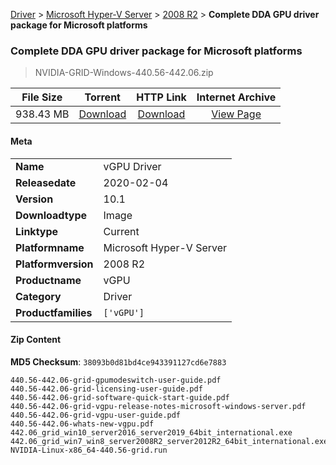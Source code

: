 
[Driver](/README.md)  >  [Microsoft Hyper-V Server](/index/Driver/Microsoft_Hyper-V_Server.md)  >  [2008 R2](/index/Driver/Microsoft_Hyper-V_Server/2008_R2.md)  >  **Complete DDA GPU driver package for Microsoft platforms**


###    Complete DDA GPU driver package for Microsoft platforms

> NVIDIA-GRID-Windows-440.56-442.06.zip   


| **File Size** | **Torrent**  | **HTTP Link** | **Internet Archive** |
|:-------------:|:------------:|:-------------:|:--------------------:|
| 938.43 MB |  [Download](https://archive.org/download/nvgpu_NVIDIA-GRID-Windows-440.56-442.06.zip_hoe8vep3/nvgpu_NVIDIA-GRID-Windows-440.56-442.06.zip_hoe8vep3_archive.torrent)       | [Download](https://archive.org/compress/nvgpu_NVIDIA-GRID-Windows-440.56-442.06.zip_hoe8vep3) | [View Page](https://archive.org/details/nvgpu_NVIDIA-GRID-Windows-440.56-442.06.zip_hoe8vep3)       |

#### Meta

<table>
<tr><td><strong>Name</strong></td><td>vGPU Driver</td></tr>
<tr><td><strong>Releasedate</strong></td><td>2020-02-04</td></tr>
<tr><td><strong>Version</strong></td><td>10.1</td></tr>
<tr><td><strong>Downloadtype</strong></td><td>Image</td></tr>
<tr><td><strong>Linktype</strong></td><td>Current</td></tr>
<tr><td><strong>Platformname</strong></td><td>Microsoft Hyper-V Server</td></tr>
<tr><td><strong>Platformversion</strong></td><td>2008 R2</td></tr>
<tr><td><strong>Productname</strong></td><td>vGPU</td></tr>
<tr><td><strong>Category</strong></td><td>Driver</td></tr>
<tr><td><strong>Productfamilies</strong></td><td><code>['vGPU']</code></td></tr>
</table>

#### Zip Content

**MD5 Checksum**: `38093b0d81bd4ce943391127cd6e7883`

```text
440.56-442.06-grid-gpumodeswitch-user-guide.pdf
440.56-442.06-grid-licensing-user-guide.pdf
440.56-442.06-grid-software-quick-start-guide.pdf
440.56-442.06-grid-vgpu-release-notes-microsoft-windows-server.pdf
440.56-442.06-grid-vgpu-user-guide.pdf
440.56-442.06-whats-new-vgpu.pdf
442.06_grid_win10_server2016_server2019_64bit_international.exe
442.06_grid_win7_win8_server2008R2_server2012R2_64bit_international.exe
NVIDIA-Linux-x86_64-440.56-grid.run
```